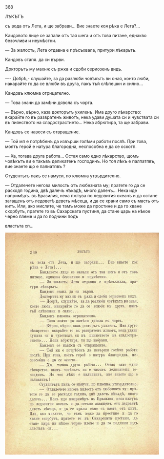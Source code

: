 ﻿368

ЛѢКЪТЪ

съ вода отъ Лета, и ще забрави... Вие знаете коя рѣка е Лета?...

Каидовото лице се запали отъ тая шега и отъ това питане, еднакво безочливи и неумѣстни.

— За жалость, Лета отдавна е прѣсъхвала, притури лѣкарьтъ.

Кандовъ стапя. да си върви.

Докторътъ му махнж съ ржка и сдоби сериозенъ видъ.

—- Добрѣ,- слушайте, за да разлюби човѣкътъ ви оная, конто люби, накарайте го да се влюби въ друга, пакъ тъй слѣпешкн и силно...

Кандовъ клюмна отрицателно.

— Това значи да замѣни дявола съ чорта.

— Вѣрно, вѣрно, каза докторътъ ухиленъ. Има друго лѣкарство: вкарайте го въ развратенъ животъ, нека удави душата си и чувствата си въ пиянството на сладострастието... Нека абрютира, та ще забрави.

Кандовъ се навеси съ отвращение.

— Той мп е потрѣбенъ да извърши голѣми работи послѣ. При това, моятъ герой е натура благородна, неспособна е да се оскотп.

— Ха, тогава друга работа... Остая само едно лѣкарство, щомъ човѣкътъ ви е такъвъ деликатенъ господинъ. Но тоя лѣкъ е палпатпвъ, вие знаете що е палиатпвъ ?

Студентътъ пакъ се намуси, по клюмна утвърдително.

— Отдалечете негова милость отъ любезната му; пратете го да се расходп година, двѣ далечъ нѢкадѢ, много далечъ... Нека иде напримѣръ. въ Бразилия, нека пжтува по ледовития океанъ и да остане загащенъ отъ ледоветѣ деветь мѣсеца, и да се храни само съ масть отъ китъ. Или, ако мислите, че тамъ може да простине и да го хване скорбутъ, пратете го въ Сахарската пустиня, да стане царь на нѣкое черно племе и да го подчини подъ

властьта сп...

![original](../images/411.jpg)

